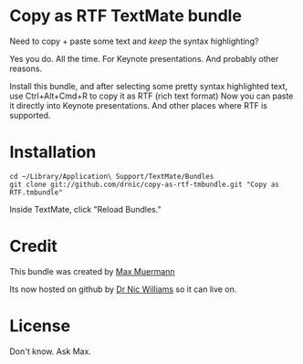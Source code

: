 Copy as RTF TextMate bundle
===========================

Need to copy + paste some text and _keep_ the syntax highlighting?

Yes you do. All the time. For Keynote presentations. And probably other reasons.

Install this bundle, and after selecting some pretty syntax highlighted text,
use Ctrl+Alt+Cmd+R to copy it as RTF (rich text format) Now you can 
paste it directly into Keynote presentations. And other places where RTF is supported.


Installation
============

    cd ~/Library/Application\ Support/TextMate/Bundles
    git clone git://github.com/drnic/copy-as-rtf-tmbundle.git "Copy as RTF.tmbundle"
    
Inside TextMate, click "Reload Bundles."

Credit
======

This bundle was created by [Max Muermann](http://www.workingwithrails.com/person/8530-max-muermann)

Its now hosted on github by [Dr Nic Williams](http://drnicwilliams.com) so it can live on.

License
=======

Don't know. Ask Max.